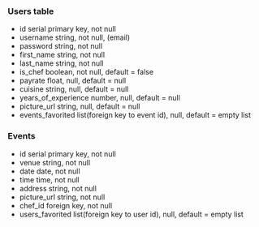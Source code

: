 ### Users table

- id serial primary key, not null
- username string, not null, (email)
- password string, not null
- first_name string, not null
- last_name string, not null
- is_chef boolean, not null, default = false
- payrate float, null, default = null
- cuisine string, null, default = null
- years_of_experience number, null, default = null
- picture_url string, null, default = null
- events_favorited list(foreign key to event id), null, default = empty list

### Events

- id serial primary key, not null
- venue string, not null
- date date, not null
- time time, not null
- address string, not null
- picture_url string, not null
- chef_id foreign key, not null
- users_favorited list(foreign key to user id), null, default = empty list

